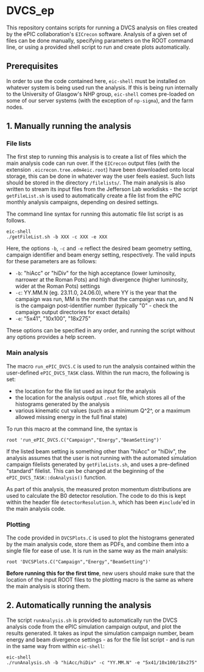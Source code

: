 # DVCS_ep

This repository contains scripts for running a DVCS analysis on files created by the ePIC collaboration's `EICrecon` software. Analysis of a given set of files can be done manually, specifying parameters on the ROOT command line, or using a provided shell script to run and create plots automatically.

## Prerequisites

In order to use the code contained here, `eic-shell` must be installed on whatever system is being used run the analysis. If this is being run internally to the University of Glasgow's NHP group, `eic-shell` comes pre-loaded on some of our server systems (with the exception of `np-sigma`), and the farm nodes.

## 1. Manually running the analysis

### File lists

The first step to running this analysis is to create a list of files which the main analysis code can run over. If the `EICrecon` output files (with the extension `.eicrecon.tree.edm4eic.root`) have been downloaded onto local storage, this can be done in whatever way the user feels easiest. Such lists should be stored in the directory `/filelists/`. The main analysis is also written to stream its input files from the Jefferson Lab workdisks - the script `getFileList.sh` is used to automatically create a file list from the ePIC monthly analysis campaigns, depending on desired settings.

The command line syntax for running this automatic file list script is as follows.

```
eic-shell
./getFileList.sh -b XXX -c XXX -e XXX
```

Here, the options `-b`, `-c` and `-e` reflect the desired beam geometry setting, campaign identifier and beam energy setting, respectively. The valid inputs for these parameters are as follows:
- `-b`: "hiAcc" or "hiDiv" for the high acceptance (lower luminosity, narrower at the Roman Pots) and high divergence (higher luminosity, wider at the Roman Pots) settings
- `-c`: YY.MM.N (eg. 23.11.0, 24.06.0), where YY is the year that the campaign was run, MM is the month that the campaign was run, and N is the campaign post-identifier number (typically "0" - check the campaign output directories for exact details)
- `-e`: "5x41", "10x100", "18x275"

These options can be specified in any order, and running the script without any options provides a help screen.

### Main analysis

The macro `run_ePIC_DVCS.C` is used to run the analysis contained within the user-defined `ePIC_DVCS_TASK` class. Within the run macro, the following is set:
- the location for the file list used as input for the analysis
- the location for the analysis output `.root` file, which stores all of the histograms generated by the analysis
- various kinematic cut values (such as a minimum Q^2^, or a maximum allowed missing energy in the full final state)

To run this macro at the command line, the syntax is

```
root 'run_ePIC_DVCS.C("Campaign","Energy","BeamSetting")'
```

If the listed beam setting is something other than "hiAcc" or "hiDiv", the analysis assumes that the user is not running with the automated simulation campaign filelists generated by `getFileLists.sh`, and uses a pre-defined "standard" filelist. This can be changed at the beginning of the `ePIC_DVCS_TASK::doAnalysis()` function.

As part of this analysis, the measured proton momentum distributions are used to calculate the B0 detector resolution. The code to do this is kept within the header file `detectorResolution.h`, which has been `#include`'ed in the main analysis code.

### Plotting

The code provided in `DVCSPlots.C` is used to plot the histograms generated by the main analysis code, store them as PDFs, and combine them into a single file for ease of use. It is run in the same way as the main analysis:

```
root 'DVCSPlots.C("Campaign","Energy","BeamSetting")'
```

**Before running this for the first time**, new users should make sure that the location of the input ROOT files to the plotting macro is the same as where the main analysis is storing them.

## 2. Automatically running the analysis

The script `runAnalysis.sh` is provided to automatically run the DVCS analysis code from the ePIC simulation campaign output, and plot the results generated. It takes as input the simulation campaign number, beam energy and beam divergence settings - as for the file list script - and is run in the same way from within `eic-shell`:

```
eic-shell
./runAnalysis.sh -b "hiAcc/hiDiv" -c "YY.MM.N" -e "5x41/10x100/18x275"
```
